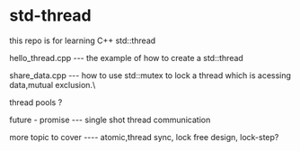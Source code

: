 # std-thread
this repo is for learning C++ std::thread

   hello_thread.cpp --- the example of how to create a std::thread

   share_data.cpp    --- how to use std::mutex to lock a thread which is acessing data,mutual exclusion.\

   thread pools ?
   
   future - promise --- single shot thread communication 
   
   more topic to cover ---- atomic,thread sync, lock free design, lock-step?




